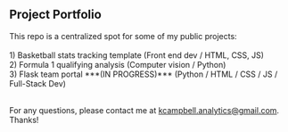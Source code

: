 <h2> Project Portfolio</h2>
This repo is a centralized spot for some of my public projects:
<br>
<br>
1) Basketball stats tracking template (Front end dev / HTML, CSS, JS)<br>
2) Formula 1 qualifying analysis (Computer vision / Python) <br>
3) Flask team portal ***(IN PROGRESS)*** (Python / HTML / CSS / JS / Full-Stack Dev)
<br>
<br>

For any questions, please contact me at kcampbell.analytics@gmail.com. Thanks!







